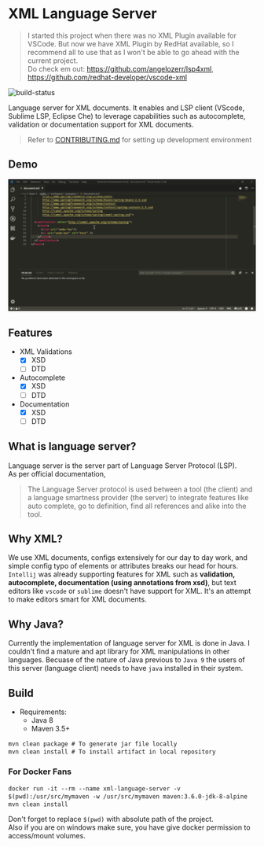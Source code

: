# XML Language Server

> I started this project when there was no XML Plugin available for VSCode. But now we have XML Plugin by RedHat available, 
> so I recommend all to use that as I won't be able to go ahead with the current project.  
> Do check em out: https://github.com/angelozerr/lsp4xml, https://github.com/redhat-developer/vscode-xml

![build-status](https://travis-ci.org/HandOfGod94/xml-language-server.svg?branch=master)

Language server for XML documents. It enables and LSP client (VScode, Sublime LSP, Eclipse Che) to leverage 
capabilities such as autocomplete, validation or documentation support for XML documents.

> Refer to [CONTRIBUTING.md](./CONTRIBUTING.md##setup-dev-environment) for setting up
> development environment

## Demo

![demo](./resources/demo.gif)

## Features
* XML Validations
  - [x] XSD
  - [ ] DTD
* Autocomplete
  - [x] XSD
  - [ ] DTD
* Documentation
  - [x] XSD
  - [ ] DTD

## What is language server?

Language server is the server part of Language Server Protocol (LSP).  
As per official documentation,
> The Language Server protocol is used between a tool (the client) and a language smartness provider (the server) 
> to integrate features like auto complete, go to definition, find all references and alike into the tool.

## Why XML?
We use XML documents, configs extensively for our day to day work, and simple config typo of elements or attributes
breaks our head for hours. `Intellij` was already supporting features for XML such as **validation, autocomplete,
documentation (using annotations from xsd)**, but text editors like `vscode` or `sublime` doesn't have support for XML.
It's an attempt to make editors smart for XML documents.

## Why Java?
Currently the implementation of language server for XML is done in Java. I couldn\'t find a mature and apt
library for XML manipulations in other languages. Becuase of the nature of Java previous to `Java 9` the users
of this server (language client) needs to have `java` installed in their system.

## Build

* Requirements:
  - Java 8
  - Maven 3.5+

```shell
mvn clean package # To generate jar file locally
mvn clean install # To install artifact in local repository
```

### For Docker Fans

```shell
docker run -it --rm --name xml-language-server -v $(pwd):/usr/src/mymaven -w /usr/src/mymaven maven:3.6.0-jdk-8-alpine mvn clean install
```

Don't forget to replace `$(pwd)` with absolute path of the project.  
Also if you are on windows make sure, you have give docker permission to access/mount volumes.
